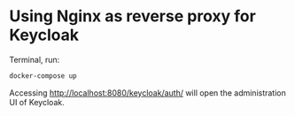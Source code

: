 # Using Nginx as reverse proxy for Keycloak

Terminal, run:

```bash
docker-compose up
```

Accessing [http://localhost:8080/keycloak/auth/](http://localhost:8080/keycloak/auth/) will open the administration UI of Keycloak.
